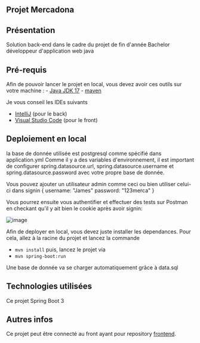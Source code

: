 ## Projet Mercadona

## Présentation

Solution back-end dans le cadre du projet de fin d'année Bachelor développeur d'application web java

## Pré-requis

Afin de pouvoir lancer le projet en local, vous devez avoir ces outils sur votre machine : 
    - [Java JDK 17](https://adoptium.net/temurin/releases/)
    - [maven](https://dlcdn.apache.org/maven/maven-3/3.9.4/binaries/apache-maven-3.9.4-bin.zip)
    

Je vous conseil les IDEs suivants
- [IntelliJ](https://www.jetbrains.com/fr-fr/idea/download/) (pour le back)
- [Visual Studio Code](https://code.visualstudio.com/) (pour le front)


## Deploiement en local
la base de donnée utilisée est postgresql comme spécifié dans application.yml
Comme il y a des variables d'environnement, il est important de configurer spring.datasource.url,
spring.datasource.username et spring.datasource.password avec votre propre base de donnée.

Vous pouvez ajouter un utilisateur admin comme ceci ou bien utiliser celui-ci dans signin {
username: "James"
password: "123merca"
}


Vous pourrez ensuite vous authentifier et effectuer des tests sur Postman en checkant qu'il y ait bien le cookie après avoir signin:

![image](https://github.com/AurelDaddy/mercadona/assets/140730521/ea7640fd-daa2-4849-9a8a-f0cdbaf57210)


Afin de deployer en local, vous devez juste installer les dependances.
Pour cela, allez à la racine du projet et lancez la commande
- ```mvn install```
puis, lancez le projet via 
- ```mvn spring-boot:run```

Une base de donnée va se charger automatiquement grâce à data.sql

## Technologies utilisées

Ce projet Spring Boot 3

## Autres infos

Ce projet peut être connecté au front ayant pour repository [frontend](https://github.com/AurelDaddy/front-end-bloc3). 

